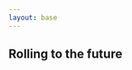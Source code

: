 ```yaml
---
layout: base
---
```


## Rolling to the future

<div id="subbrands"></div>

<script src="https://posetmage.com/assets/js/Sub_Brands.js"></script>